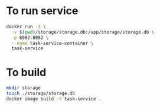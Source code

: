 # To run service
``` bash
docker run -d \
  -v $(pwd)/storage/storage.db:/app/storage/storage.db \
  -p 8082:8082 \
  --name task-service-container \
  task-service
```
# To build
``` bash
mkdir storage
touch ./storage/storage.db
docker image build -t task-service .
```
